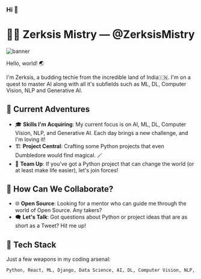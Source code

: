 ### Hi 👋

# 👨‍💻 Zerksis Mistry — @ZerksisMistry

![banner](YourBannerImageURLHere)

Hello, world! 🌏 

I'm Zerksis, a budding techie from the incredible land of India🇮🇳. I'm on a quest to master AI along with all it's subfields such as ML, DL, Computer Vision, NLP and Generative AI.

## 🌟 Current Adventures

- 🎓 **Skills I'm Acquiring**: My current focus is on AI, ML, DL, Computer Vision, NLP, and Generative AI. Each day brings a new challenge, and I'm loving it!
- 🏗 **Project Central**: Crafting some Python projects that even Dumbledore would find magical. 🪄
- 🤝 **Team Up**: If you've got a Python project that can change the world (or at least make life easier), let's join forces!

## 🤔 How Can We Collaborate?

- 🌐 **Open Source**: Looking for a mentor who can guide me through the world of Open Source. Any takers?
- 🗨 **Let's Talk**: Got questions about Python or project ideas that are as short as a Tweet? Hit me up!

## 🧰 Tech Stack

Just a few weapons in my coding arsenal:

```bash
Python, React, ML, Django, Data Science, AI, DL, Computer Vision, NLP, Generative AI

